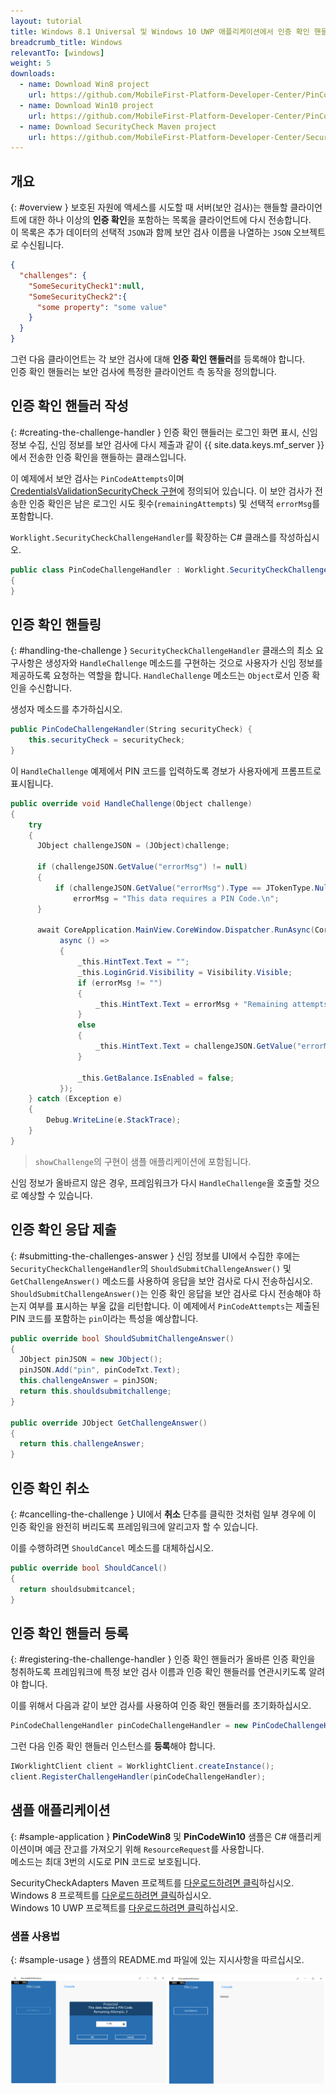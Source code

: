 ```yaml
---
layout: tutorial
title: Windows 8.1 Universal 및 Windows 10 UWP 애플리케이션에서 인증 확인 핸들러 구현
breadcrumb_title: Windows
relevantTo: [windows]
weight: 5
downloads:
  - name: Download Win8 project
    url: https://github.com/MobileFirst-Platform-Developer-Center/PinCodeWin8/tree/release80
  - name: Download Win10 project
    url: https://github.com/MobileFirst-Platform-Developer-Center/PinCodeWin10/tree/release80
  - name: Download SecurityCheck Maven project
    url: https://github.com/MobileFirst-Platform-Developer-Center/SecurityCheckAdapters/tree/release80
---
```

<!-- NLS_CHARSET=UTF-8 -->
## 개요
{: #overview }
보호된 자원에 액세스를 시도할 때 서버(보안 검사)는 핸들할 클라이언트에 대한 하나 이상의 **인증 확인**을 포함하는 목록을 클라이언트에 다시 전송합니다.  
이 목록은 추가 데이터의 선택적 `JSON`과 함께 보안 검사 이름을 나열하는 `JSON` 오브젝트로 수신됩니다.

```json
{
  "challenges": {
    "SomeSecurityCheck1":null,
    "SomeSecurityCheck2":{
      "some property": "some value"
    }
  }
}
```

그런 다음 클라이언트는 각 보안 검사에 대해 **인증 확인 핸들러**를 등록해야 합니다.  
인증 확인 핸들러는 보안 검사에 특정한 클라이언트 측 동작을 정의합니다.

## 인증 확인 핸들러 작성
{: #creating-the-challenge-handler }
인증 확인 핸들러는 로그인 화면 표시, 신임 정보 수집, 신임 정보를 보안 검사에 다시 제출과 같이 {{ site.data.keys.mf_server }}에서 전송한 인증 확인을 핸들하는 클래스입니다.

이 예제에서 보안 검사는 `PinCodeAttempts`이며 [CredentialsValidationSecurityCheck 구현](../security-check)에 정의되어 있습니다. 이 보안 검사가 전송한 인증 확인은 남은 로그인 시도 횟수(`remainingAttempts`) 및 선택적 `errorMsg`를 포함합니다.

`Worklight.SecurityCheckChallengeHandler`를 확장하는 C# 클래스를 작성하십시오.

```csharp
public class PinCodeChallengeHandler : Worklight.SecurityCheckChallengeHandler
{
}
```

## 인증 확인 핸들링
{: #handling-the-challenge }
`SecurityCheckChallengeHandler` 클래스의 최소 요구사항은 생성자와 `HandleChallenge` 메소드를 구현하는 것으로 사용자가 신임 정보를 제공하도록 요청하는 역할을 합니다. `HandleChallenge` 메소드는 `Object`로서 인증 확인을 수신합니다.

생성자 메소드를 추가하십시오.

```csharp
public PinCodeChallengeHandler(String securityCheck) {
    this.securityCheck = securityCheck;
}
```

이 `HandleChallenge` 예제에서 PIN 코드를 입력하도록 경보가 사용자에게 프롬프트로 표시됩니다.

```csharp
public override void HandleChallenge(Object challenge)
{
    try
    {
      JObject challengeJSON = (JObject)challenge;

      if (challengeJSON.GetValue("errorMsg") != null)
      {
          if (challengeJSON.GetValue("errorMsg").Type == JTokenType.Null)
              errorMsg = "This data requires a PIN Code.\n";
      }

      await CoreApplication.MainView.CoreWindow.Dispatcher.RunAsync(CoreDispatcherPriority.Normal,
           async () =>
           {
               _this.HintText.Text = "";
               _this.LoginGrid.Visibility = Visibility.Visible;
               if (errorMsg != "")
               {
                   _this.HintText.Text = errorMsg + "Remaining attempts: " + challengeJSON.GetValue("remainingAttempts");
               }
               else
               {
                   _this.HintText.Text = challengeJSON.GetValue("errorMsg") + "\n" + "Remaining attempts: " + challengeJSON.GetValue("remainingAttempts");
               }

               _this.GetBalance.IsEnabled = false;
           });
    } catch (Exception e)
    {
        Debug.WriteLine(e.StackTrace);
    }
}
```

> `showChallenge`의 구현이 샘플 애플리케이션에 포함됩니다.

신임 정보가 올바르지 않은 경우, 프레임워크가 다시 `HandleChallenge`을 호출할 것으로 예상할 수 있습니다.

## 인증 확인 응답 제출
{: #submitting-the-challenges-answer }
신임 정보를 UI에서 수집한 후에는 `SecurityCheckChallengeHandler`의 `ShouldSubmitChallengeAnswer()` 및 `GetChallengeAnswer()` 메소드를 사용하여 응답을 보안 검사로 다시 전송하십시오. `ShouldSubmitChallengeAnswer()`는 인증 확인 응답을 보안 검사로 다시 전송해야 하는지 여부를 표시하는 부울 값을 리턴합니다. 이 예제에서 `PinCodeAttempts`는 제출된 PIN 코드를 포함하는 `pin`이라는 특성을 예상합니다.

```csharp
public override bool ShouldSubmitChallengeAnswer()
{
  JObject pinJSON = new JObject();
  pinJSON.Add("pin", pinCodeTxt.Text);
  this.challengeAnswer = pinJSON;
  return this.shouldsubmitchallenge;
}

public override JObject GetChallengeAnswer()
{
  return this.challengeAnswer;
}

```

## 인증 확인 취소
{: #cancelling-the-challenge }
UI에서 **취소** 단추를 클릭한 것처럼 일부 경우에 이 인증 확인을 완전히 버리도록 프레임워크에 알리고자 할 수 있습니다.

이를 수행하려면 `ShouldCancel` 메소드를 대체하십시오.


```csharp
public override bool ShouldCancel()
{
  return shouldsubmitcancel;
}
```

## 인증 확인 핸들러 등록
{: #registering-the-challenge-handler }
인증 확인 핸들러가 올바른 인증 확인을 청취하도록 프레임워크에 특정 보안 검사 이름과 인증 확인 핸들러를 연관시키도록 알려야 합니다.

이를 위해서 다음과 같이 보안 검사를 사용하여 인증 확인 핸들러를 초기화하십시오.

```csharp
PinCodeChallengeHandler pinCodeChallengeHandler = new PinCodeChallengeHandler("PinCodeAttempts");
```

그런 다음 인증 확인 핸들러 인스턴스를 **등록**해야 합니다.

```csharp
IWorklightClient client = WorklightClient.createInstance();
client.RegisterChallengeHandler(pinCodeChallengeHandler);
```

## 샘플 애플리케이션
{: #sample-application }
**PinCodeWin8** 및 **PinCodeWin10**
샘플은 C# 애플리케이션이며 예금 잔고를 가져오기 위해 `ResourceRequest`를 사용합니다.  
메소드는 최대 3번의 시도로 PIN 코드로 보호됩니다.

SecurityCheckAdapters Maven 프로젝트를 [다운로드하려면 클릭](https://github.com/MobileFirst-Platform-Developer-Center/SecurityCheckAdapters/tree/release80)하십시오.  
Windows 8 프로젝트를 [다운로드하려면 클릭](https://github.com/MobileFirst-Platform-Developer-Center/PinCodeWin8/tree/release80)하십시오.  
Windows 10 UWP 프로젝트를 [다운로드하려면 클릭](https://github.com/MobileFirst-Platform-Developer-Center/PinCodeWin10/tree/release80)하십시오.

### 샘플 사용법
{: #sample-usage }
샘플의 README.md 파일에 있는 지시사항을 따르십시오.

![샘플 애플리케이션](sample-application.png)   
